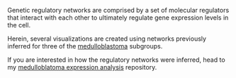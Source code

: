 Genetic regulatory networks are comprised by a set of molecular regulators that interact 
with each other to ultimately regulate gene expression levels in the cell.

Herein, several visualizations are created using networks previously inferred for three 
of the [medulloblastoma](https://en.wikipedia.org/wiki/Medulloblastoma) subgroups.

If you are interested in how the regulatory networks were inferred, head to my
[medulloblatoma expression analysis](https://github.com/tayrone/expression_analysis) repository.
